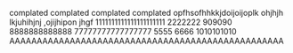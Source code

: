 complated
complated
complated
complated
opfhsofhhkkjdoijoijoplk
ohjhjh
lkjuhihjnj
,ojijhipon
jhgf
1111111111111111111111
2222222
909090
8888888888888
77777777777777777
5555
6666
1010101010
AAAAAAAAAAAAAAAAAAAAAAAAAAAAAAAAAAAAAAAAAAAAAAAAAA

